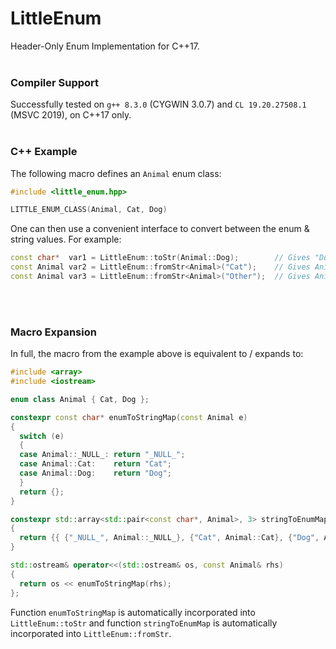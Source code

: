 # LittleEnum

Header-Only Enum Implementation for C++17.
<br><br>

### Compiler Support
Successfully tested on `g++ 8.3.0` (CYGWIN 3.0.7) and `CL 19.20.27508.1` (MSVC 2019), on C++17 only.
<br><br>

### C++ Example
The following macro defines an `Animal` enum class:
```cpp
#include <little_enum.hpp>

LITTLE_ENUM_CLASS(Animal, Cat, Dog)
```
One can then use a convenient interface to convert between the enum & string values. For example:
```cpp
const char*  var1 = LittleEnum::toStr(Animal::Dog);        // Gives "Dog"
const Animal var2 = LittleEnum::fromStr<Animal>("Cat");    // Gives Animal::Cat
const Animal var3 = LittleEnum::fromStr<Animal>("Other");  // Gives Animal::_NULL_
```
<br><br>

### Macro Expansion
In full, the macro from the example above is equivalent to / expands to:
```cpp
#include <array>
#include <iostream>

enum class Animal { Cat, Dog }; 

constexpr const char* enumToStringMap(const Animal e) 
{
  switch (e) 
  {
  case Animal::_NULL_: return "_NULL_";
  case Animal::Cat:    return "Cat";
  case Animal::Dog:    return "Dog";
  } 
  return {}; 
} 

constexpr std::array<std::pair<const char*, Animal>, 3> stringToEnumMap(Animal) 
{
  return {{ {"_NULL_", Animal::_NULL_}, {"Cat", Animal::Cat}, {"Dog", Animal::Dog} }}; 
} 

std::ostream& operator<<(std::ostream& os, const Animal& rhs)
{
  return os << enumToStringMap(rhs); 
};
```
Function `enumToStringMap` is automatically incorporated into `LittleEnum::toStr` and function `stringToEnumMap` is automatically incorporated into `LittleEnum::fromStr`.
